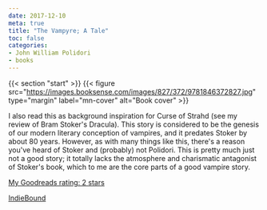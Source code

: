 ```yaml
---
date: 2017-12-10
meta: true
title: "The Vampyre; A Tale"
toc: false
categories:
- John William Polidori
- books
---
```


{{< section "start" >}}
{{< figure src="https://images.booksense.com/images/827/372/9781846372827.jpg" type="margin" label="mn-cover" alt="Book cover" >}}

I also read this as background inspiration for Curse of Strahd (see my review of Bram Stoker's Dracula). This story is considered to be the genesis of our modern literary conception of vampires, and it predates Stoker by about 80 years. However, as with many things like this, there's a reason you've heard of Stoker and (probably) not Polidori. This is pretty much just not a good story; it totally lacks the atmosphere and charismatic antagonist of Stoker's book, which to me are the core parts of a good vampire story.

[My Goodreads rating: 2 stars](https://www.goodreads.com/review/show/2210556156)  

[IndieBound](https://www.indiebound.org/book/9781846372827)
